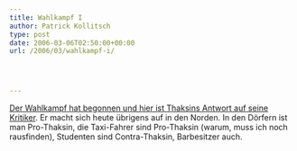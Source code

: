 ```yaml
---
title: Wahlkampf I
author: Patrick Kollitsch
type: post
date: 2006-03-06T02:50:00+00:00
url: /2006/03/wahlkampf-i/




---
```

[Der Wahlkampf hat begonnen und hier ist Thaksins Antwort auf seine Kritiker][1]. Er macht sich heute &uuml;brigens auf in den Norden. In den D&ouml;rfern ist man Pro-Thaksin, die Taxi-Fahrer sind Pro-Thaksin (warum, muss ich noch rausfinden), Studenten sind Contra-Thaksin, Barbesitzer auch.

 [1]: http://iannnnn.icez.net/musicmaew.swf